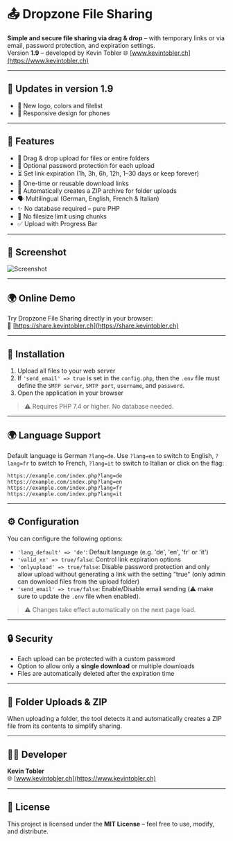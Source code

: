 # 📤 Dropzone File Sharing

**Simple and secure file sharing via drag & drop** – with temporary links or via email, password protection, and expiration settings.  
Version **1.9** – developed by Kevin Tobler 🌐 [www.kevintobler.ch](https://www.kevintobler.ch)

---

## 🔄 Updates in version 1.9

- 📘 New logo, colors and filelist
- 📱 Responsive design for phones

---

## 🚀 Features

- 📂 Drag & drop upload for files or entire folders  
- 🔐 Optional password protection for each upload  
- ⏳ Set link expiration (1h, 3h, 6h, 12h, 1–30 days or keep forever)  
- 🔁 One-time or reusable download links  
- 📎 Automatically creates a ZIP archive for folder uploads  
- 🗣️ Multilingual (German, English, French & Italian)  
- ✨ No database required – pure PHP
- 🚫 No filesize limit using chunks
- ✅ Upload with Progress Bar

---

## 📸 Screenshot

![Screenshot](https://online.kevintobler.ch/projectimages/DropzoneFileSharing1-9.png)

---

## 🌍 Online Demo

Try Dropzone File Sharing directly in your browser:  
🔗 [https://share.kevintobler.ch](https://share.kevintobler.ch)

---

## 🔧 Installation

1. Upload all files to your web server
2. If `'send_email' => true` is set in the `config.php`, then the `.env` file must define the `SMTP server`, `SMTP port`, `username`, and `password`.
3. Open the application in your browser

> ⚠️ Requires PHP 7.4 or higher. No database needed.

---

## 🌍 Language Support

Default language is German `?lang=de`. Use `?lang=en` to switch to English, `?lang=fr` to switch to French, `?lang=it` to switch to Italian or click on the flag:

```
https://example.com/index.php?lang=de
https://example.com/index.php?lang=en
https://example.com/index.php?lang=fr
https://example.com/index.php?lang=it
```

---

## ⚙️ Configuration

You can configure the following options:

- `'lang_default' => 'de'`: Default language (e.g. 'de', 'en', 'fr' or 'it')
- `'valid_xx' => true/false`: Control link expiration options
- `'onlyupload' => true/false`: Disable password protection and only allow upload without generating a link with the setting "true" (only admin can download files from the upload folder)
- `'send_email' => true/false`: Enable/Disable email sending (⚠️ make sure to update the `.env` file when enabled).

> ⚠️ Changes take effect automatically on the next page load.

---

## 🔒 Security

- Each upload can be protected with a custom password  
- Option to allow only a **single download** or multiple downloads  
- Files are automatically deleted after the expiration time

---

## 📁 Folder Uploads & ZIP

When uploading a folder, the tool detects it and automatically creates a ZIP file from its contents to simplify sharing.

---

## 🧑‍💻 Developer

**Kevin Tobler**  
🌐 [www.kevintobler.ch](https://www.kevintobler.ch)

---

## 📜 License

This project is licensed under the **MIT License** – feel free to use, modify, and distribute.
